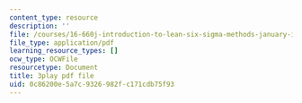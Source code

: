 ```yaml
---
content_type: resource
description: ''
file: /courses/16-660j-introduction-to-lean-six-sigma-methods-january-iap-2012/0c86200e5a7c9326982fc171cdb75f93_T1K4pkhtad8.pdf
file_type: application/pdf
learning_resource_types: []
ocw_type: OCWFile
resourcetype: Document
title: 3play pdf file
uid: 0c86200e-5a7c-9326-982f-c171cdb75f93
---
```

